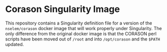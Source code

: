 # Corason Singularity Image

This repository contains a Singularity definition file for a version of the
`nselem/corason` docker image that will work properly under Singularity. The
only difference from the original docker image is that the CORASON perl scripts
have been moved out of `/root` and into `/opt/corason` and the `$PATH` updated.
